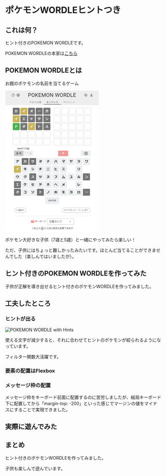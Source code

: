 # ポケモンWORDLEヒントつき

## これは何？

ヒント付きのPOKEMON WORDLEです。

POKEMON WORDLEの本家は[こちら](https://wordle.mega-yadoran.jp/)


## POKEMON WORDLEとは

お題のポケモンの名前を当てるゲーム

![POKEMON WORDLE](./images/PokemonWordle.PNG)

ポケモン大好きな子供（7歳と5歳）と一緒にやってみたら楽しい！

ただ、子供にはちょっと難しかったみたいです。ほとんど当てることができませんでした（楽しんではいましたが）。


## ヒント付きのPOKEMON WORDLEを作ってみた

子供が正解を導き出せるヒント付きのポケモンWORDLEを作ってみました。


## 工夫したところ

### ヒントが出る

![POKEMON WORDLE with Hints](./image/hints.png)

使える文字が減少すると、それに合わせてヒントのポケモンが絞られるようになっています。

フィルター関数大活躍です。


### 要素の配置はFlexbox



### メッセージ枠の配置


メッセージ枠をキーボード前面に配置するのに苦労しましたが、結局キーボード下に配置してから「margin-top: -200」といった感じでマージンの値をマイナスにすることで実現できました。


## 実際に遊んでみた



## まとめ

ヒント付きのポケモンWORDLEを作ってみました。

子供も楽しんで遊んでいます。



